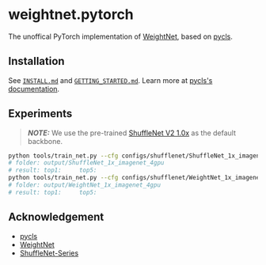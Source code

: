 # weightnet.pytorch
The unoffical PyTorch implementation of [WeightNet](https://arxiv.org/abs/2007.11823), based on [pycls](https://github.com/facebookresearch/pycls).

## Installation
See [`INSTALL.md`](docs/INSTALL.md) and [`GETTING_STARTED.md`](docs/GETTING_STARTED.md). Learn more at [pycls's documentation](docs/README.md).

## Experiments

> **_NOTE:_** We use the pre-trained [ShuffleNet V2 1.0x](https://github.com/megvii-model/ShuffleNet-Series/tree/master/ShuffleNetV2) as the default backbone.

```bash
python tools/train_net.py --cfg configs/shufflenet/ShuffleNet_1x_imagenet_4gpu.yaml
# folder: output/ShuffleNet_1x_imagenet_4gpu
# result: top1: 	top5: 
python tools/train_net.py --cfg configs/shufflenet/WeightNet_1x_imagenet_4gpu.yaml
# folder: output/WeightNet_1x_imagenet_4gpu
# result: top1: 	top5: 
```

## Acknowledgement

- [pycls](https://github.com/facebookresearch/pycls)
- [WeightNet](https://github.com/megvii-model/WeightNet)
- [ShuffleNet-Series](https://github.com/megvii-model/ShuffleNet-Series)